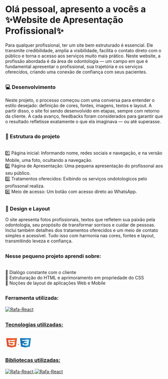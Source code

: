 <h1>Olá pessoal, apresento a vocês a <b> ✨Website de Apresentação Profissional✨ </b> </h1>

Para qualquer profissional, ter um site bem estruturado é essencial. Ele transmite credibilidade, amplia a visibilidade, facilita o contato direto com o público e torna o acesso aos serviços muito mais prático.
Neste website, a profissão abordada é da área de odontologia — um campo em que é fundamental apresentar o profissional, sua trajetória e os serviços oferecidos, criando uma conexão de confiança com seus pacientes.

##
<h3>💻 Desenvolvimento</h3>
Neste projeto, o processo começou com uma conversa para entender o estilo desejado: definição de cores, fontes, imagens, textos e layout. A partir disso, o site foi sendo desenvolvido em etapas, sempre com retorno da cliente. A cada avanço, feedbacks foram considerados para garantir que o resultado refletisse exatamente o que ela imaginava — ou até superasse.

##
<h3>📂 Estrutura do projeto  </h3>
<br>1️⃣ Página inicial: Informando nome, redes sociais e navegação, e na versão Mobile, uma foto, ocultando a navegação.
<br>2️⃣ Página de Apresentação: Uma pequena apresentação do profissonal aos seu público.
<br>3️⃣ Tratamentos oferecidos: Exibindo os serviços ondotologicos pelo profissonal realiza.
<br>4️⃣ Meio de acesso: Um botão com acesso direto ao WhatsApp.

##
<h3>📃 Design e Layout</h3>
O site apresenta fotos profissionais, textos que refletem sua paixão pela odontologia, seu propósito de transformar sorrisos e cuidar de pessoas. Inclui também detalhes dos tratamentos oferecidos e um meio de contato simples e acessível. Tudo isso com harmonia nas cores, fontes e layout, transmitindo leveza e confiança.

##
<h3>Nesse pequeno projeto aprendi sobre: </h3>
 <br>📌 Dialógo constante com o cliente
 <br>📌 Estruturação do HTML e aprimoramento em propriedade do CSS
 <br>📌 Noções de layout de aplicações Web e Mobile
 
##
<h3>Ferramenta utilizada:</h3>
<div>
  <a href="https://code.visualstudio.com">
    <img align="center" alt="Rafa-React" height="30" width="37" src="https://img.icons8.com/?size=48&id=9OGIyU8hrxW5&format=png">
</div>

##
<h3>Tecnologias utilizadas:</h3>
<div style="display: inline_block"><br>
  <img align="center" alt="Rafa-HTML" height="30" width="40" src="https://raw.githubusercontent.com/devicons/devicon/master/icons/html5/html5-original.svg">
  <img align="center" alt="Rafa-CSS" height="30" width="40" src="https://raw.githubusercontent.com/devicons/devicon/master/icons/css3/css3-original.svg">
</div>

##
<h3>Bibliotecas utilizadas:</h3>
<div>
  <a href="https://fontawesome.com/">
    <img align="center" alt="Rafa-React" height="30" width="30" src="https://encrypted-tbn0.gstatic.com/images?q=tbn:ANd9GcR1v6TMElRDdDqPYcrbQVOFSGiaFnXRDIZF9Q&s">
</a>
<a href="https://fonts.google.com/">
    <img align="center" alt="Rafa-React" height="30" width="30" src="https://encrypted-tbn0.gstatic.com/images?q=tbn:ANd9GcSUP5DizHClmiEANb7443enra5h_mzpCzC_tQ&s">
</a>
</div>
